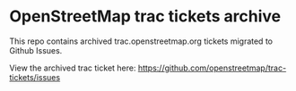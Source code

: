 # OpenStreetMap trac tickets archive
This repo contains archived trac.openstreetmap.org tickets migrated to Github Issues.

View the archived trac ticket here: https://github.com/openstreetmap/trac-tickets/issues
